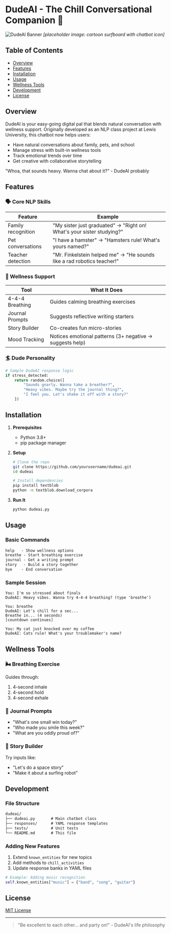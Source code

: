 # DudeAI - The Chill Conversational Companion 🤙

![DudeAI Banner](https://example.com/dudeai-banner.jpg) *[placeholder image: cartoon surfboard with chatbot icon]*

## Table of Contents

- [Overview](#overview)
- [Features](#features)
- [Installation](#installation)
- [Usage](#usage)
- [Wellness Tools](#wellness-tools)
- [Development](#development)
- [License](#license)

## Overview

DudeAI is your easy-going digital pal that blends natural conversation with wellness support. Originally developed as an NLP class project at Lewis University, this chatbot now helps users:

- Have natural conversations about family, pets, and school
- Manage stress with built-in wellness tools
- Track emotional trends over time
- Get creative with collaborative storytelling

"Whoa, that sounds heavy. Wanna chat about it?" - DudeAI probably

## Features

### 🗣️ Core NLP Skills

| Feature | Example |
|---------|---------|
| Family recognition | "My sister just graduated" → "Right on! What's your sister studying?" |
| Pet conversations | "I have a hamster" → "Hamsters rule! What's yours named?" |
| Teacher detection | "Mr. Finkelstein helped me" → "He sounds like a rad robotics teacher!" |

### 🧠 Wellness Support

| Tool | What It Does |
|------|-------------|
| 4-4-4 Breathing | Guides calming breathing exercises |
| Journal Prompts | Suggests reflective writing starters |
| Story Builder | Co-creates fun micro-stories |
| Mood Tracking | Notices emotional patterns (3+ negative → suggests help) |

### 🏄 Dude Personality

```python
# Sample DudeAI response logic
if stress_detected:
    return random.choice([
        "Sounds gnarly. Wanna take a breather?",
        "Heavy vibes. Maybe try the journal thing?",
        "I feel you. Let's shake it off with a story?"
    ])
```

## Installation

1. **Prerequisites**
   - Python 3.8+
   - pip package manager

2. **Setup**

   ```bash
   # Clone the repo
   git clone https://github.com/yourusername/dudeai.git
   cd dudeai

   # Install dependencies
   pip install textblob
   python -m textblob.download_corpora
   ```

3. **Run It**

   ```bash
   python dudeai.py
   ```

## Usage

### Basic Commands

```markdown
help   - Show wellness options
breathe - Start breathing exercise
journal - Get a writing prompt
story   - Build a story together
bye    - End conversation
```

### Sample Session

```plaintext
You: I'm so stressed about finals
DudeAI: Heavy vibes. Wanna try 4-4-4 breathing? (type 'breathe')

You: breathe
DudeAI: Let's chill for a sec...
Breathe in... (4 seconds)
[countdown continues]

You: My cat just knocked over my coffee
DudeAI: Cats rule! What's your troublemaker's name?
```

## Wellness Tools

### 🌬️ Breathing Exercise

Guides through:

1. 4-second inhale
2. 4-second hold
3. 4-second exhale

### 📓 Journal Prompts

- "What's one small win today?"
- "Who made you smile this week?"
- "What are you oddly proud of?"

### 📖 Story Builder

Try inputs like:

- "Let's do a space story"
- "Make it about a surfing robot"

## Development

### File Structure

```markdown
dudeai/
├── dudeai.py       # Main chatbot class
├── responses/      # YAML response templates
├── tests/          # Unit tests
└── README.md       # This file
```

### Adding New Features

1. Extend `known_entities` for new topics
2. Add methods to `chill_activities`
3. Update response banks in YAML files

```python
# Example: Adding music recognition
self.known_entities["music"] = {"band", "song", "guitar"}
```

## License

[MIT License](LICENSE.md)

---

> "Be excellent to each other... and party on!" - DudeAI's life philosophy
